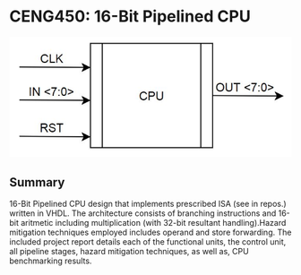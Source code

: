 # CENG450: 16-Bit Pipelined CPU 
![](https://github.com/morganjlw/CENG450/blob/master/cpu.JPG)

## Summary
16-Bit Pipelined CPU design that implements prescribed ISA (see in repos.) written in VHDL. The architecture consists of branching instructions and 16-bit aritmetic including multiplication (with 32-bit resultant handling).Hazard mitigation techniques employed includes operand and store forwarding. The included project report details each of the functional units, the control unit, all pipeline stages, hazard mitigation techniques, as well as, CPU benchmarking results. 
